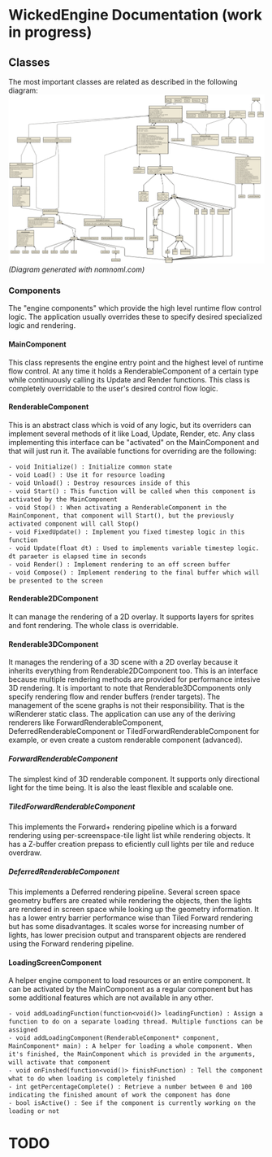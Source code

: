 # WickedEngine Documentation (work in progress)

## Classes
The most important classes are related as described in the following diagram: 
![ClassDiagram](classdiagram.png)
<i>(Diagram generated with nomnoml.com)</i>

### Components
The "engine components" which provide the high level runtime flow control logic. The application usually overrides these to specify desired specialized logic and rendering.

#### MainComponent
This class represents the engine entry point and the highest level of runtime flow control. At any time it holds a RenderableComponent of a certain type while continuously calling its Update and Render functions.
This class is completely overridable to the user's desired control flow logic.

#### RenderableComponent
This is an abstract class which is void of any logic, but its overriders can implement several methods of it like Load, Update, Render, etc. 
Any class implementing this interface can be "activated" on the MainComponent and that will just run it.
The available functions for overriding are the following:

	- void Initialize() : Initialize common state
	- void Load() : Use it for resource loading
	- void Unload() : Destroy resources inside of this
	- void Start() : This function will be called when this component is activated by the MainComponent
	- void Stop() : When activating a RenderableComponent in the MainComponent, that component will Start(), but the previously activated component will call Stop()
	- void FixedUpdate() : Implement you fixed timestep logic in this function
	- void Update(float dt) : Used to implements variable timestep logic. dt paraeter is elapsed time in seconds
	- void Render() : Implement rendering to an off screen buffer
	- void Compose() : Implement rendering to the final buffer which will be presented to the screen

#### Renderable2DComponent
It can manage the rendering of a 2D overlay. It supports layers for sprites and font rendering. The whole class is overridable.

#### Renderable3DComponent
It manages the rendering of a 3D scene with a 2D overlay because it inherits everything from Renderable2DComponent too. This is an interface because multiple rendering methods are provided for performance intesive 3D rendering.
It is important to note that Renderable3DComponents only specify rendering flow and render buffers (render targets). The management of the scene graphs is not their responsibility. That is the wiRenderer static class.
The application can use any of the deriving renderers like ForwardRenderableComponent,  DeferredRenderableComponent or TiledForwardRenderableComponent for example, or even create a custom renderable component (advanced).

##### ForwardRenderableComponent
The simplest kind of 3D renderable component. It supports only directional light for the time being. It is also the least flexible and scalable one.

##### TiledForwardRenderableComponent
This implements the Forward+ rendering pipeline which is a forward rendering using per-screenspace-tile light list while rendering objects. It has a Z-buffer creation prepass to eficiently cull lights per tile and reduce overdraw.

##### DeferredRenderableComponent
This implements a Deferred rendering pipeline. Several screen space geometry buffers are created while rendering the objects, then the lights are rendered in screen space while looking up the geometry information.
It has a lower entry barrier performance wise than Tiled Forward rendering but has some disadvantages. It scales worse for increasing number of lights, has lower precision output and transparent objects are rendered using the 
Forward rendering pipeline.

#### LoadingScreenComponent
A helper engine component to load resources or an entire component. It can be activated by the MainComponent as a regular component but has some additional features which are not available in any other.

	- void addLoadingFunction(function<void()> loadingFunction) : Assign a function to do on a separate loading thread. Multiple functions can be assigned
	- void addLoadingComponent(RenderableComponent* component, MainComponent* main) : A helper for loading a whole component. When it's finished, the MainComponent which is provided in the arguments, will activate that component
	- void onFinshed(function<void()> finishFunction) : Tell the component what to do when loading is completely finished
	- int getPercentageComplete() : Retrieve a number between 0 and 100 indicating the finished amount of work the component has done
	- bool isActive() : See if the component is currently working on the loading or not


# TODO
